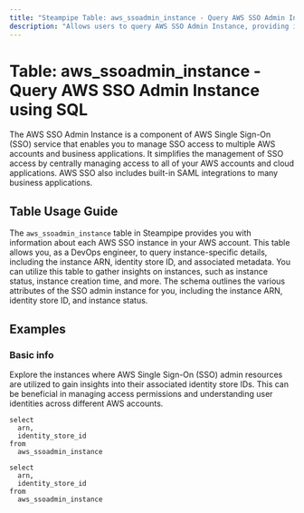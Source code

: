 ```yaml
---
title: "Steampipe Table: aws_ssoadmin_instance - Query AWS SSO Admin Instance using SQL"
description: "Allows users to query AWS SSO Admin Instance, providing information about each AWS SSO instance in your AWS account."
---
```


# Table: aws_ssoadmin_instance - Query AWS SSO Admin Instance using SQL

The AWS SSO Admin Instance is a component of AWS Single Sign-On (SSO) service that enables you to manage SSO access to multiple AWS accounts and business applications. It simplifies the management of SSO access by centrally managing access to all of your AWS accounts and cloud applications. AWS SSO also includes built-in SAML integrations to many business applications.

## Table Usage Guide

The `aws_ssoadmin_instance` table in Steampipe provides you with information about each AWS SSO instance in your AWS account. This table allows you, as a DevOps engineer, to query instance-specific details, including the instance ARN, identity store ID, and associated metadata. You can utilize this table to gather insights on instances, such as instance status, instance creation time, and more. The schema outlines the various attributes of the SSO admin instance for you, including the instance ARN, identity store ID, and instance status.

## Examples

### Basic info
Explore the instances where AWS Single Sign-On (SSO) admin resources are utilized to gain insights into their associated identity store IDs. This can be beneficial in managing access permissions and understanding user identities across different AWS accounts.

```sql+postgres
select
  arn,
  identity_store_id
from
  aws_ssoadmin_instance
```

```sql+sqlite
select
  arn,
  identity_store_id
from
  aws_ssoadmin_instance
```